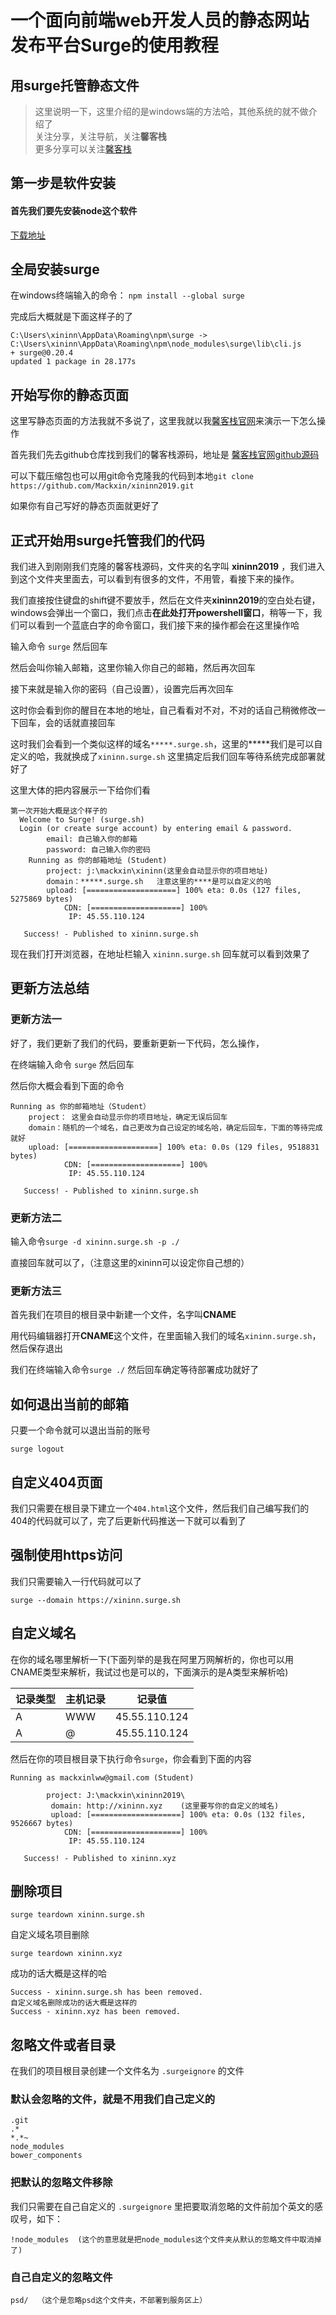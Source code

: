 # 一个面向前端web开发人员的静态网站发布平台Surge的使用教程

## 用surge托管静态文件

> 这里说明一下，这里介绍的是windows端的方法哈，其他系统的就不做介绍了   
> 关注分享，关注导航，关注**馨客栈**   
> 更多分享可以关注[馨客栈](http://mackxin.com)

## 第一步是软件安装

#### 首先我们要先安装node这个软件 

[下载地址](https://nodejs.org/zh-cn/)

## 全局安装surge

在windows终端输入的命令：  `npm install --global surge` 

完成后大概就是下面这样子的了

```
C:\Users\xininn\AppData\Roaming\npm\surge -> C:\Users\xininn\AppData\Roaming\npm\node_modules\surge\lib\cli.js
+ surge@0.20.4
updated 1 package in 28.177s

```
## 开始写你的静态页面

这里写静态页面的方法我就不多说了，这里我就以我[馨客栈官网](http://mackxin.com)来演示一下怎么操作

首先我们先去github仓库找到我们的馨客栈源码，地址是 [馨客栈官网github源码](https://github.com/mackxin/xininn2019) 

可以下载压缩包也可以用git命令克隆我的代码到本地`git clone https://github.com/Mackxin/xininn2019.git`

如果你有自己写好的静态页面就更好了

## 正式开始用surge托管我们的代码

我们进入到刚刚我们克隆的馨客栈源码，文件夹的名字叫 **xininn2019** ，我们进入到这个文件夹里面去，可以看到有很多的文件，不用管，看接下来的操作。

我们直接按住键盘的shift键不要放手，然后在文件夹**xininn2019**的空白处右键，windows会弹出一个窗口，我们点击**在此处打开powershell窗口**，稍等一下，我们可以看到一个蓝底白字的命令窗口，我们接下来的操作都会在这里操作哈

输入命令 `surge` 然后回车

然后会叫你输入邮箱，这里你输入你自己的邮箱，然后再次回车

接下来就是输入你的密码（自己设置），设置完后再次回车

这时你会看到你的醒目在本地的地址，自己看看对不对，不对的话自己稍微修改一下回车，会的话就直接回车

这时我们会看到一个类似这样的域名`*****.surge.sh`，这里的*****我们是可以自定义的哈，我就换成了`xininn.surge.sh` 这里搞定后我们回车等待系统完成部署就好了

这里大体的把内容展示一下给你们看

```
第一次开始大概是这个样子的
  Welcome to Surge! (surge.sh)
  Login (or create surge account) by entering email & password.
        email: 自己输入你的邮箱
        password: 自己输入你的密码
    Running as 你的邮箱地址 (Student)
        project: j:\mackxin\xininn(这里会自动显示你的项目地址)
        domain：*****.surge.sh   注意这里的****是可以自定义的哈
        upload: [====================] 100% eta: 0.0s (127 files, 5275869 bytes)
            CDN: [====================] 100%
             IP: 45.55.110.124

   Success! - Published to xininn.surge.sh
```

现在我们打开浏览器，在地址栏输入 `xininn.surge.sh` 回车就可以看到效果了

## 更新方法总结

### 更新方法一

好了，我们更新了我们的代码，要重新更新一下代码，怎么操作，

在终端输入命令 `surge` 然后回车

然后你大概会看到下面的命令

```
Running as 你的邮箱地址（Student）
    project： 这里会自动显示你的项目地址，确定无误后回车
    domain：随机的一个域名，自己更改为自己设定的域名哈，确定后回车，下面的等待完成就好
    upload: [====================] 100% eta: 0.0s (129 files, 9518831 bytes)
            CDN: [====================] 100%
             IP: 45.55.110.124

   Success! - Published to xininn.surge.sh
```

### 更新方法二

输入命令`surge -d xininn.surge.sh -p ./` 

直接回车就可以了，（注意这里的xininn可以设定你自己想的）

### 更新方法三

首先我们在项目的根目录中新建一个文件，名字叫**CNAME**

用代码编辑器打开**CNAME**这个文件，在里面输入我们的域名`xininn.surge.sh`，然后保存退出

我们在终端输入命令`surge ./` 然后回车确定等待部署成功就好了

## 如何退出当前的邮箱

只要一个命令就可以退出当前的账号

```
surge logout
```

## 自定义404页面

我们只需要在根目录下建立一个`404.html`这个文件，然后我们自己编写我们的404的代码就可以了，完了后更新代码推送一下就可以看到了

## 强制使用https访问

我们只需要输入一行代码就可以了

```
surge --domain https://xininn.surge.sh
```

## 自定义域名

在你的域名哪里解析一下(下面列举的是我在阿里万网解析的，你也可以用CNAME类型来解析，我试过也是可以的，下面演示的是A类型来解析哈)

| 记录类型 | 主机记录  |       记录值    |
| ------- | -------- |      ------     |
|    A    | WWW      |  45.55.110.124  |
|    A    | @        |  45.55.110.124  |

然后在你的项目根目录下执行命令`surge`，你会看到下面的内容

```
Running as mackxinlww@gmail.com (Student)

        project: J:\mackxin\xininn2019\
         domain: http://xininn.xyz    (这里要写你的自定义的域名)
         upload: [====================] 100% eta: 0.0s (132 files, 9526667 bytes)
            CDN: [====================] 100%
             IP: 45.55.110.124

   Success! - Published to xininn.xyz
```

## 删除项目

```
surge teardown xininn.surge.sh
```

自定义域名项目删除
```
surge teardown xininn.xyz
```

成功的话大概是这样的哈

```
Success - xininn.surge.sh has been removed.
自定义域名删除成功的话大概是这样的
Success - xininn.xyz has been removed.
```

## 忽略文件或者目录

在我们的项目根目录创建一个文件名为 `.surgeignore` 的文件

### 默认会忽略的文件，就是不用我们自己定义的
```
.git
.*
*.*~
node_modules
bower_components
```

### 把默认的忽略文件移除

我们只需要在自己自定义的 `.surgeignore` 里把要取消忽略的文件前加个英文的感叹号，如下：

```
!node_modules  (这个的意思就是把node_modules这个文件夹从默认的忽略文件中取消掉了)
```

### 自己自定义的忽略文件
```
psd/  （这个是忽略psd这个文件夹，不部署到服务区上）
```






